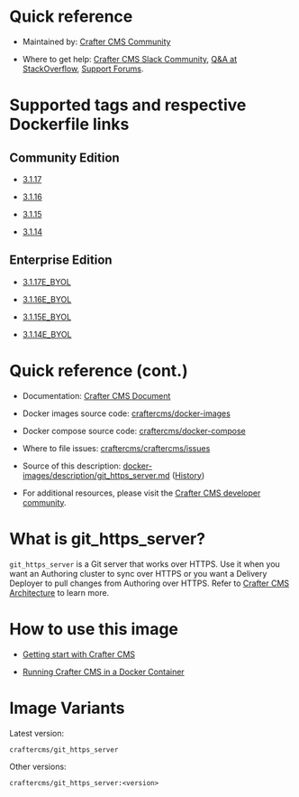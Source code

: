# Quick reference

* Maintained by: [Crafter CMS Community](https://github.com/craftercms)

* Where to get help: [Crafter CMS Slack Community](https://craftercms.slack.com/join/shared_invite/enQtNDg0NzI3NzA0NjMwLWZmMGQzMDViMzA5NDE1YjMzM2M1N2JlOWJlZDA1MjA2MGJlZjgzNDVlMmI5ODQxNmNjMWQ3NzA5ZWNkN2UxOWE), [Q&A at StackOverflow](https://stackoverflow.com/questions/tagged/crafter-cms), [Support Forums](https://groups.google.com/forum/#!forum/craftercms).

# Supported tags and respective Dockerfile links

## Community Edition

* [3.1.17](https://github.com/craftercms/docker-images/blob/v3.1.17/images/git_https_server/Dockerfile)

* [3.1.16](https://github.com/craftercms/docker-images/blob/v3.1.16/images/git_https_server/Dockerfile)

* [3.1.15](https://github.com/craftercms/docker-images/blob/v3.1.15/images/git_https_server/Dockerfile)

* [3.1.14](https://github.com/craftercms/docker-images/blob/v3.1.14/images/git_https_server/Dockerfile)

## Enterprise Edition

* [3.1.17E_BYOL](https://github.com/craftercms/docker-images/blob/v3.1.17/images/git_https_server/Dockerfile)

* [3.1.16E_BYOL](https://github.com/craftercms/docker-images/blob/v3.1.16/images/git_https_server/Dockerfile)

* [3.1.15E_BYOL](https://github.com/craftercms/docker-images/blob/v3.1.15/images/git_https_server/Dockerfile)

* [3.1.14E_BYOL](https://github.com/craftercms/docker-images/blob/v3.1.14/images/git_https_server/Dockerfile)

# Quick reference (cont.)

* Documentation: [Crafter CMS Document](https://docs.craftercms.org/en/index.html)

* Docker images source code: [craftercms/docker-images](https://github.com/craftercms/docker-images)

* Docker compose source code: [craftercms/docker-compose](https://github.com/craftercms/docker-compose)

* Where to file issues: [craftercms/craftercms/issues](https://github.com/craftercms/craftercms/issues)

* Source of this description: [docker-images/description/git_https_server.md](https://github.com/craftercms/docker-images/tree/master/description/git_https_server.md) ([History](https://github.com/craftercms/docker-images/commits/master/description/git_https_server.md))

* For additional resources, please visit the [Crafter CMS developer community](http://craftercms.org/).

# What is git_https_server?

`git_https_server` is a Git server that works over HTTPS. Use it when you want an Authoring cluster to sync over HTTPS or you want a Delivery Deployer to pull changes from Authoring over HTTPS. Refer to [Crafter CMS Architecture](https://docs.craftercms.org/en/3.1/developers/architecture.html) to learn more.

# How to use this image

* [Getting start with Crafter CMS](https://docs.craftercms.org/en/3.1/getting-started/index.html)

* [Running Crafter CMS in a Docker Container](https://docs.craftercms.org/en/3.1/getting-started/quick-start-guide.html#running-crafter-cms-in-a-docker-container)

# Image Variants

Latest version:

```
craftercms/git_https_server
```

Other versions:

```
craftercms/git_https_server:<version>
```